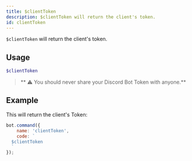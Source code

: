 ```yaml
---
title: $clientToken
description: $clientToken will return the client's token.
id: clientToken
---
```


`$clientToken` will return the client's token.

## Usage

```php
$clientToken
```

> ** ⚠ You should never share your Discord Bot Token with anyone.**

## Example

This will return the client's Token:

```javascript
bot.command({
    name: 'clientToken',
    code: `
  $clientToken
  `
});
```